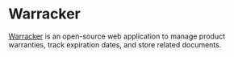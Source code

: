 # Warracker

[Warracker](https://github.com/sassanix/Warracker) is an open-source web application to manage product warranties, track expiration dates, and store related documents.
